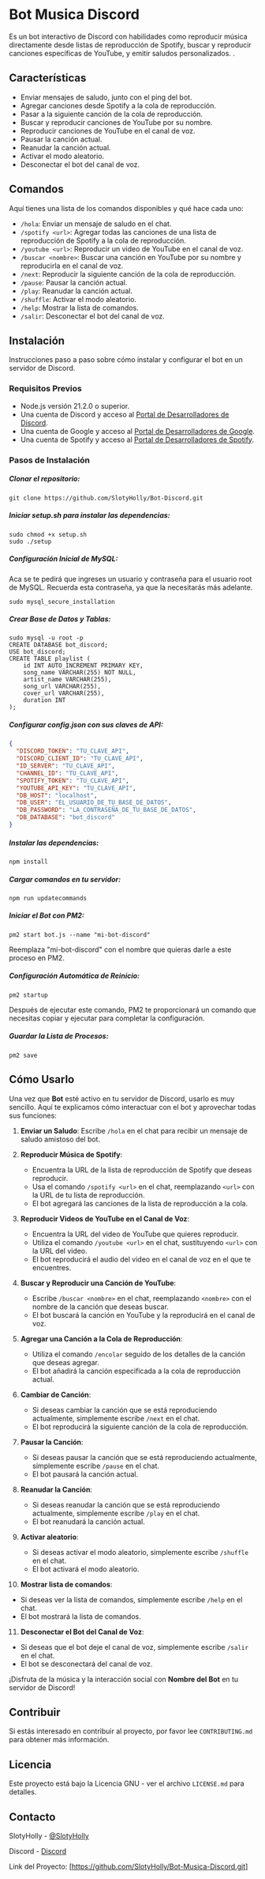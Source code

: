 # Bot Musica Discord

Es un bot interactivo de Discord con habilidades como reproducir música directamente desde listas de reproducción de Spotify, buscar y reproducir canciones específicas de YouTube, y emitir saludos personalizados.
.

## Características

- Enviar mensajes de saludo, junto con el ping del bot.
- Agregar canciones desde Spotify a la cola de reproducción.
- Pasar a la siguiente canción de la cola de reproducción.
- Buscar y reproducir canciones de YouTube por su nombre.
- Reproducir canciones de YouTube en el canal de voz.
- Pausar la canción actual.
- Reanudar la canción actual.
- Activar el modo aleatorio.
- Desconectar el bot del canal de voz.

## Comandos

Aquí tienes una lista de los comandos disponibles y qué hace cada uno:

- `/hola`: Enviar un mensaje de saludo en el chat.
- `/spotify <url>`: Agregar todas las canciones de una lista de reproducción de Spotify a la cola de reproducción.
- `/youtube <url>`: Reproducir un video de YouTube en el canal de voz.
- `/buscar <nombre>`: Buscar una canción en YouTube por su nombre y reproducirla en el canal de voz.
- `/next`: Reproducir la siguiente canción de la cola de reproducción.
- `/pause`: Pausar la canción actual.
- `/play`: Reanudar la canción actual.
- `/shuffle`: Activar el modo aleatorio.
- `/help`: Mostrar la lista de comandos.
- `/salir`: Desconectar el bot del canal de voz.

## Instalación

Instrucciones paso a paso sobre cómo instalar y configurar el bot en un servidor de Discord.

### Requisitos Previos

- Node.js versión 21.2.0 o superior.
- Una cuenta de Discord y acceso al [Portal de Desarrolladores de Discord](https://discord.com/developers/applications).
- Una cuenta de Google y acceso al [Portal de Desarrolladores de Google](https://console.developers.google.com/?hl=es-419).
- Una cuenta de Spotify y acceso al [Portal de Desarrolladores de Spotify](https://developer.spotify.com/).

### Pasos de Instalación

##### Clonar el repositorio:
```git
git clone https://github.com/SlotyHolly/Bot-Discord.git
```
##### Iniciar setup.sh para instalar las dependencias: 
```git
sudo chmod +x setup.sh
sudo ./setup
```

##### Configuración Inicial de MySQL:
Aca se te pedirá que ingreses un usuario y contraseña para el usuario root de MySQL. Recuerda esta contraseña, ya que la necesitarás más adelante.
```git
sudo mysql_secure_installation
```

##### Crear Base de Datos y Tablas:
```git
sudo mysql -u root -p
CREATE DATABASE bot_discord;
USE bot_discord;
CREATE TABLE playlist (
    id INT AUTO_INCREMENT PRIMARY KEY,
    song_name VARCHAR(255) NOT NULL,
    artist_name VARCHAR(255),
    song_url VARCHAR(255),
    cover_url VARCHAR(255),
    duration INT
);
```
##### Configurar config.json con sus claves de API:
```json
{
  "DISCORD_TOKEN": "TU_CLAVE_API",
  "DISCORD_CLIENT_ID": "TU_CLAVE_API",
  "ID_SERVER": "TU_CLAVE_API",
  "CHANNEL_ID": "TU_CLAVE_API",
  "SPOTIFY_TOKEN": "TU_CLAVE_API",
  "YOUTUBE_API_KEY": "TU_CLAVE_API",
  "DB_HOST": "localhost",
  "DB_USER": "EL_USUARIO_DE_TU_BASE_DE_DATOS",
  "DB_PASSWORD": "LA_CONTRASEÑA_DE_TU_BASE_DE_DATOS",
  "DB_DATABASE": "bot_discord"
}
```

##### Instalar las dependencias: 
```git
npm install
```

##### Cargar comandos en tu servidor:
```terminal
npm run updatecommands
```

##### Iniciar el Bot con PM2:
```terminal
pm2 start bot.js --name "mi-bot-discord"
```
Reemplaza "mi-bot-discord" con el nombre que quieras darle a este proceso en PM2.

#####  Configuración Automática de Reinicio:
```terminal
pm2 startup
```
Después de ejecutar este comando, PM2 te proporcionará un comando que necesitas copiar y ejecutar para completar la configuración.

#####  Guardar la Lista de Procesos:
```terminal
pm2 save
```

## Cómo Usarlo

Una vez que **Bot** esté activo en tu servidor de Discord, usarlo es muy sencillo. Aquí te explicamos cómo interactuar con el bot y aprovechar todas sus funciones:

1. **Enviar un Saludo**: Escribe `/hola` en el chat para recibir un mensaje de saludo amistoso del bot.

2. **Reproducir Música de Spotify**: 
   - Encuentra la URL de la lista de reproducción de Spotify que deseas reproducir.
   - Usa el comando `/spotify <url>` en el chat, reemplazando `<url>` con la URL de tu lista de reproducción.
   - El bot agregará las canciones de la lista de reproducción a la cola.

3. **Reproducir Videos de YouTube en el Canal de Voz**: 
   - Encuentra la URL del video de YouTube que quieres reproducir.
   - Utiliza el comando `/youtube <url>` en el chat, sustituyendo `<url>` con la URL del video.
   - El bot reproducirá el audio del video en el canal de voz en el que te encuentres.

4. **Buscar y Reproducir una Canción de YouTube**:
   - Escribe `/buscar <nombre>` en el chat, reemplazando `<nombre>` con el nombre de la canción que deseas buscar.
   - El bot buscará la canción en YouTube y la reproducirá en el canal de voz.

5. **Agregar una Canción a la Cola de Reproducción**:
   - Utiliza el comando `/encolar` seguido de los detalles de la canción que deseas agregar.
   - El bot añadirá la canción especificada a la cola de reproducción actual.

6. **Cambiar de Canción**:
   - Si deseas cambiar la canción que se está reproduciendo actualmente, simplemente escribe `/next` en el chat.
   - El bot reproducirá la siguiente canción de la cola de reproducción.

7. **Pausar la Canción**:
   - Si deseas pausar la canción que se está reproduciendo actualmente, simplemente escribe `/pause` en el chat.
   - El bot pausará la canción actual.

8. **Reanudar la Canción**:   
   - Si deseas reanudar la canción que se está reproduciendo actualmente, simplemente escribe `/play` en el chat.
   - El bot reanudará la canción actual.

9. **Activar aleatorio**:
   - Si deseas activar el modo aleatorio, simplemente escribe `/shuffle` en el chat.
   - El bot activará el modo aleatorio.
10. **Mostrar lista de comandos**:
   - Si deseas ver la lista de comandos, simplemente escribe `/help` en el chat.
   - El bot mostrará la lista de comandos.

11. **Desconectar el Bot del Canal de Voz**:
   - Si deseas que el bot deje el canal de voz, simplemente escribe `/salir` en el chat.
   - El bot se desconectará del canal de voz.

¡Disfruta de la música y la interacción social con **Nombre del Bot** en tu servidor de Discord!


## Contribuir

Si estás interesado en contribuir al proyecto, por favor lee `CONTRIBUTING.md` para obtener más información.

## Licencia

Este proyecto está bajo la Licencia GNU - ver el archivo `LICENSE.md` para detalles.

## Contacto

SlotyHolly - [@SlotyHolly](https://twitter.com/SlotyHolly)

Discord - [Discord](https://discord.gg/DRdKcya5hA)

Link del Proyecto: [https://github.com/SlotyHolly/Bot-Musica-Discord.git]
